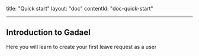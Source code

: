 title: "Quick start"
layout: "doc"
contentId: "doc-quick-start"

---

## Introduction to Gadael

Here you will learn to create your first leave request as a user
